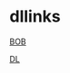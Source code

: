 # dllinks
[BOB](https://mediafilez.forgecdn.net/files/5896/119/BoB-1.2.51.mcaddon)

[DL](https://drive.google.com/file/d/1mT-HmgKFqA9F8oXBGA0x-dcvBvb8Whv1/view?usp=sharing)
